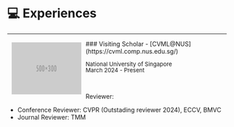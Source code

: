 
# 💻 Experiences 
-----
<img style="float: left; margin:5px 10px" src="images/500x300.png" width="160" height="120">
### Visiting Scholar - [CVML@NUS](https://cvml.comp.nus.edu.sg/)
<p style="line-height:1.0">
<font size="2">
National University of Singapore <br />
March 2024 - Present
<br />
</font>
</p>
<br />

Reviewer:

- Conference Reviewer: CVPR (Outstading reviewer 2024), ECCV, BMVC
- Journal Reviewer: TMM

